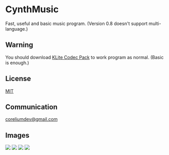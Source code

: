 # CynthMusic
Fast, useful and basic music program.
(Version 0.8 doesn't support multi-language.)

## Warning
You should download [KLite Codec Pack](https://codecguide.com/download_kl) to work program as normal. (Basic is enough.)

## License

[MIT](https://opensource.org/licenses/MIT)

## Communication

coreliumdev@gmail.com

## Images

![](https://i.ibb.co/SKR7smm/1.png)
![](https://i.ibb.co/sm652Qr/2.png)
![](https://i.ibb.co/Fb37j9n/3.png)
![](https://i.ibb.co/hZ6Cw2F/4.png)
